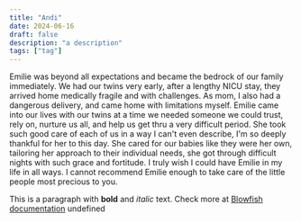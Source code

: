 ```yaml
---
title: "Andi"
date: 2024-06-16
draft: false
description: "a description"
tags: ["tag"]
---
```

 
 Emilie was beyond all expectations and became the bedrock of our family immediately. We had our twins very early, after a lengthy NICU stay, they arrived home medically fragile and with challenges. As mom, I also had a dangerous delivery, and came home with limitations myself. Emilie came into our lives with our twins at a time we needed someone we could trust, rely on, nurture us all, and help us get thru a very difficult period. She took such good care of each of us in a way I can't even describe, I'm so deeply thankful for her to this day. She cared for our babies like they were her own, tailoring her approach to their individual needs, she got through difficult nights with such grace and fortitude. I truly wish I could have Emilie in my life in all ways. I cannot recommend Emilie enough to take care of the little people most precious to you.
 
 This is a paragraph with **bold** and *italic* text.
Check more at [Blowfish documentation](https://blowfish.page/)
undefined
